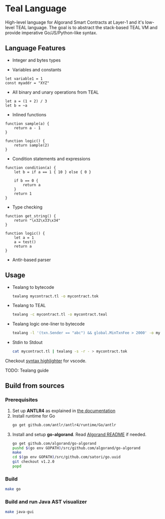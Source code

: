 # Teal Language

High-level language for Algorand Smart Contracts at Layer-1 and it's low-level TEAL language.
The goal is to abstract the stack-based TEAL VM and provide imperative Go/JS/Python-like syntax.

## Language Features

* Integer and bytes types

* Variables and constants
```
let variable1 = 1
const myaddr = "XYZ"
```

* All binary and unary operations from TEAL
```
let a = (1 + 2) / 3
let b = ~a
```

* Inlined functions
```
function sample(a) {
    return a - 1
}

function logic() {
    return sample(2)
}
```

* Condition statements and expressions
```
function condition(a) {
    let b = if a == 1 { 10 } else { 0 }

    if b == 0 {
        return a
    }
    return 1
}
```

* Type checking
```
function get_string() {
    return "\x32\x33\x34"
}

function logic() {
    let a = 1
    a = test()
    return a
}
```

* Antlr-based parser

## Usage

* Tealang to bytecode
    ```sh
    tealang mycontract.tl -o mycontract.tok
    ```

* Tealang to TEAL
    ```sh
    tealang -c mycontract.tl -o mycontract.teal
    ```
* Tealang logic one-liner to bytecode
    ```sh
    tealang -l '(txn.Sender == "abc") && global.MinTxnFee > 2000' -o mycontract.tok
    ```
* Stdin to Stdout
    ```sh
    cat mycontract.tl | tealang -s -r - > mycontract.tok
    ```

Checkout [syntax highlighter](https://github.com/pzbitskiy/tealang-syntax-highlighter) for vscode.

TODO: Tealang guide

## Build from sources

### Prerequisites

1. Set up **ANTLR4** as explained in [the documentation](https://www.antlr.org/)
2. Install runtime for Go
    ```sh
    go get github.com/antlr/antlr4/runtime/Go/antlr
    ```
3. Install and setup **go-algorand**. Read [Algorand README](https://github.com/algorand/go-algorand/blob/master/README.md) if needed.
    ```sh
    go get github.com/algorand/go-algorand
    pushd $(go env GOPATH)/src/github.com/algorand/go-algorand
    make
    cd $(go env GOPATH)/src/github.com/satori/go.uuid
    git checkout v1.2.0
    popd
    ```

### Build
```sh
make go
```

### Build and run Java AST visualizer
```sh
make java-gui
```
